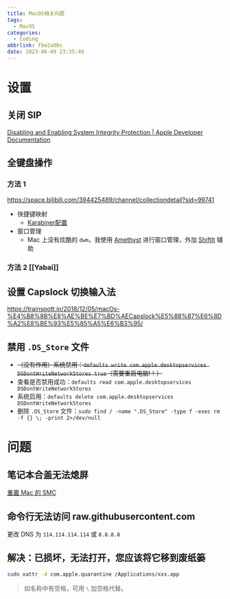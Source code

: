 ```yaml
---
title: MacOS相关问题
tags:
  - MacOS
categories:
  - Coding
abbrlink: fbe2a0bc
date: 2023-06-09 23:35:49
---
```

# 设置
## 关闭 SIP

[Disabling and Enabling System Integrity Protection | Apple Developer Documentation](https://developer.apple.com/documentation/security/disabling_and_enabling_system_integrity_protection)

## 全键盘操作
### 方法 1
https://space.bilibili.com/394425489/channel/collectiondetail?sid=99741
- 快捷键映射
	- [Karabiner配置](https://github.com/LintaoAmons/karabiner-config/tree/main)
-  窗口管理
	- Mac 上没有炫酷的 `dwm`，我使用 [Amethyst](https://github.com/ianyh/Amethyst) 进行窗口管理，外加 [ShiftIt](https://github.com/fikovnik/ShiftIt) 辅助
### 方法 2 [[Yabai]]

## 设置 Capslock 切换输入法
https://trainspott.in/2018/12/05/macOs-%E4%B8%8B%E8%AE%BE%E7%BD%AECapslock%E5%88%87%E6%8D%A2%E8%BE%93%E5%85%A5%E6%B3%95/

## 禁用 `.DS_Store` 文件
- ~~（没有作用）系统禁用：`defaults write com.apple.desktopservices DSDontWriteNetworkStores true`（需要重启电脑!！）~~
- 查看是否禁用成功：`defaults read com.apple.desktopservices DSDontWriteNetworkStores`
- 系统启用：`defaults delete com.apple.desktopservices DSDontWriteNetworkStores`
- 删除 `.DS_Store` 文件：`sudo find / -name ".DS_Store" -type f -exec rm -f {} \; -print 2>/dev/null`

# 问题
## 笔记本合盖无法熄屏
[重置 Mac 的 SMC](https://support.apple.com/zh-cn/HT201295)

## 命令行无法访问 raw.githubusercontent.com
更改 DNS 为 `114.114.114.114` 或 `8.8.8.8`

## 解决：已损坏，无法打开，您应该将它移到废纸篓
```bash
sudo xattr -d com.apple.quarantine /Applications/xxx.app
``` 
> 如名称中有空格，可用 `\` 加空格代替。
